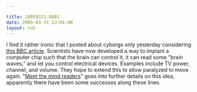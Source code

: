 ```yaml
---

title: 20050331-0801
date: 2005-03-31 13:01:00
layout: rut
---
```


<p> I find it rather ironic that I posted
about cyborgs only yesterday considering <a href="http://news.bbc.co.uk/2/hi/health/4396387.stm">this
BBC article</a>.  Scientists have now developed a way to
implant a computer chip such that the brain can control it,
it can read some "brain waves," and let you control electrical
devices.  Examples include TV power, channel, and volume.
They hope to extend this to allow paralyzed to move again.  "<a href="http://www.guardian.co.uk/life/feature/story/0,13026,1448140,00.html">Meet
the mind readers</a>" goes into further details on this idea,
apparently there have been some successes along these lines.</p>

